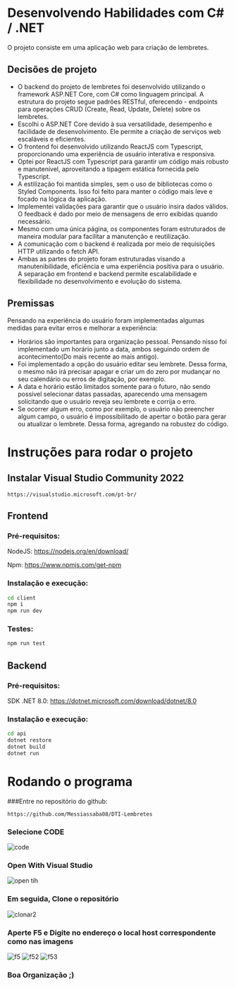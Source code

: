 # Desenvolvendo Habilidades com C# / .NET
O projeto consiste em uma aplicação web para criação de lembretes.

 ## Decisões de projeto
- O backend do projeto de lembretes foi desenvolvido utilizando o framework ASP.NET Core, com C# como linguagem principal. A estrutura do projeto segue padrões RESTful, oferecendo - endpoints para operações CRUD (Create, Read, Update, Delete) sobre os lembretes.
- Escolhi o ASP.NET Core devido à sua versatilidade, desempenho e facilidade de desenvolvimento. Ele permite a criação de serviços web escaláveis e eficientes.
- O frontend foi desenvolvido utilizando ReactJS com Typescript, proporcionando uma experiência de usuário interativa e responsiva.
- Optei por ReactJS com Typescript para garantir um código mais robusto e manutenível, aproveitando a tipagem estática fornecida pelo Typescript.
- A estilização foi mantida simples, sem o uso de bibliotecas como o Styled Components. Isso foi feito para manter o código mais leve e focado na lógica da aplicação.
- Implementei validações para garantir que o usuário insira dados válidos. O feedback é dado por meio de mensagens de erro exibidas quando necessário.
- Mesmo com uma única página, os componentes foram estruturados de maneira modular para facilitar a manutenção e reutilização.
- A comunicação com o backend é realizada por meio de requisições HTTP utilizando o fetch API.
- Ambas as partes do projeto foram estruturadas visando a manutenibilidade, eficiência e uma experiência positiva para o usuário. A separação em frontend e backend permite escalabilidade e flexibilidade no desenvolvimento e evolução do sistema.

## Premissas

Pensando na experiência do usuário foram implementadas algumas medidas para evitar erros e melhorar a experiência:

- Horários são importantes para organização pessoal. Pensando nisso foi implementado um horário junto a data, ambos seguindo ordem de acontecimento(Do mais recente ao mais antigo).
- Foi implementado a opção do usuário editar seu lembrete. Dessa forma, o mesmo não irá precisar apagar e criar um do zero por mudançar no seu calendário ou erros de digitação, por exemplo.
- A data e horário estão limitados somente para o futuro, não sendo possível selecionar datas passadas, aparecendo uma mensagem solicitando que o usuário reveja seu lembrete e corrija o erro.
- Se ocorrer algum erro, como por exemplo, o usuário não preencher algum campo, o usuário é impossibilitado de apertar o botão para gerar ou atualizar o lembrete. Dessa forma, agregando na robustez do código.

# Instruções para rodar o projeto

## Instalar Visual Studio Community 2022
```
https://visualstudio.microsoft.com/pt-br/
```

## Frontend

### Pré-requisitos:
NodeJS: https://nodejs.org/en/download/

Npm: https://www.npmjs.com/get-npm

### Instalação e execução:
```bash
cd client
npm i
npm run dev
```

### Testes:
```bash
npm run test
```

## Backend

### Pré-requisitos:
SDK .NET 8.0: https://dotnet.microsoft.com/download/dotnet/8.0

### Instalação e execução:
```bash
cd api
dotnet restore
dotnet build
dotnet run
```
# Rodando o programa

###Entre no repositório do github:
```
https://github.com/Messiassaba08/DTI-Lembretes
```
### Selecione CODE
![code](https://github.com/Messiassaba08/DTI-Lembretes/assets/114305641/a8afa1d2-e7b1-4d95-993d-42ba293f0ffb)
### Open With Visual Studio
![open tih](https://github.com/Messiassaba08/DTI-Lembretes/assets/114305641/d0eb6bbc-04dc-4829-a5b2-fe7ca3ac1b6d)
### Em seguida, Clone o repositório
![clonar2](https://github.com/Messiassaba08/DTI-Lembretes/assets/114305641/f83901a4-a01a-477a-9469-15b5f92b2b9e)
### Aperte F5 e Digite no endereço o local host correspondente como nas imagens
![f5](https://github.com/Messiassaba08/DTI-Lembretes/assets/114305641/e4b1a900-15ab-479c-8411-98ba23004583)
![f52](https://github.com/Messiassaba08/DTI-Lembretes/assets/114305641/1881b0ac-d79a-49ce-bd1f-3e2fde932e39)
![f53](https://github.com/Messiassaba08/DTI-Lembretes/assets/114305641/cfc0eaa8-b03c-4be3-8567-cde491dd9fcc)


### Boa Organização ;)
